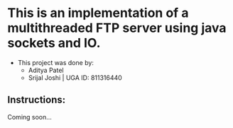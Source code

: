 # This is an implementation of a multithreaded FTP server using java sockets and IO.

* This project was done by: 
    - Aditya Patel  
    - Srijal Joshi | UGA ID: 811316440
## Instructions:

Coming soon...
